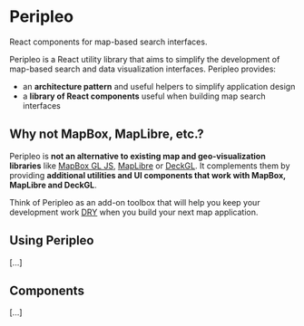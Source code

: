 # Peripleo

React components for map-based search interfaces.

Peripleo is a React utility library that aims to simplify the development of map-based search and data visualization interfaces. Peripleo provides:

- an __architecture pattern__ and useful helpers to simplify application design
- a __library of React components__ useful when building map search interfaces

## Why not MapBox, MapLibre, etc.?

Peripleo is __not an alternative to existing map and geo-visualization libraries__ like [MapBox GL JS](https://www.mapbox.com/mapbox-gljs), [MapLibre](https://maplibre.org/) or [DeckGL](https://deck.gl/). It complements them by providing __additional utilities and UI components that work with MapBox, MapLibre and DeckGL__.

Think of Peripleo as an add-on toolbox that will help you keep your development work [DRY](https://en.wikipedia.org/wiki/Don%27t_repeat_yourself) when you build your next map application.

## Using Peripleo

[...]

## Components

[...]



